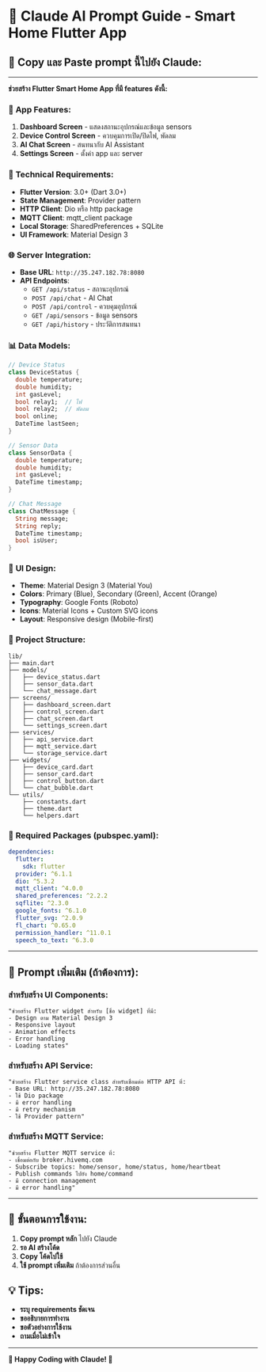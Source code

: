# 🤖 Claude AI Prompt Guide - Smart Home Flutter App

## 🎯 **Copy และ Paste prompt นี้ไปยัง Claude:**

---

**ช่วยสร้าง Flutter Smart Home App ที่มี features ดังนี้:**

### 📱 **App Features:**
1. **Dashboard Screen** - แสดงสถานะอุปกรณ์และข้อมูล sensors
2. **Device Control Screen** - ควบคุมการเปิด/ปิดไฟ, พัดลม
3. **AI Chat Screen** - สนทนากับ AI Assistant
4. **Settings Screen** - ตั้งค่า app และ server

### 🔧 **Technical Requirements:**
- **Flutter Version**: 3.0+ (Dart 3.0+)
- **State Management**: Provider pattern
- **HTTP Client**: Dio หรือ http package
- **MQTT Client**: mqtt_client package
- **Local Storage**: SharedPreferences + SQLite
- **UI Framework**: Material Design 3

### 🌐 **Server Integration:**
- **Base URL**: `http://35.247.182.78:8080`
- **API Endpoints**:
  - `GET /api/status` - สถานะอุปกรณ์
  - `POST /api/chat` - AI Chat
  - `POST /api/control` - ควบคุมอุปกรณ์
  - `GET /api/sensors` - ข้อมูล sensors
  - `GET /api/history` - ประวัติการสนทนา

### 📊 **Data Models:**
```dart
// Device Status
class DeviceStatus {
  double temperature;
  double humidity;
  int gasLevel;
  bool relay1;  // ไฟ
  bool relay2;  // พัดลม
  bool online;
  DateTime lastSeen;
}

// Sensor Data
class SensorData {
  double temperature;
  double humidity;
  int gasLevel;
  DateTime timestamp;
}

// Chat Message
class ChatMessage {
  String message;
  String reply;
  DateTime timestamp;
  bool isUser;
}
```

### 🎨 **UI Design:**
- **Theme**: Material Design 3 (Material You)
- **Colors**: Primary (Blue), Secondary (Green), Accent (Orange)
- **Typography**: Google Fonts (Roboto)
- **Icons**: Material Icons + Custom SVG icons
- **Layout**: Responsive design (Mobile-first)

### 📁 **Project Structure:**
```
lib/
├── main.dart
├── models/
│   ├── device_status.dart
│   ├── sensor_data.dart
│   └── chat_message.dart
├── screens/
│   ├── dashboard_screen.dart
│   ├── control_screen.dart
│   ├── chat_screen.dart
│   └── settings_screen.dart
├── services/
│   ├── api_service.dart
│   ├── mqtt_service.dart
│   └── storage_service.dart
├── widgets/
│   ├── device_card.dart
│   ├── sensor_card.dart
│   ├── control_button.dart
│   └── chat_bubble.dart
└── utils/
    ├── constants.dart
    ├── theme.dart
    └── helpers.dart
```

### 🚀 **Required Packages (pubspec.yaml):**
```yaml
dependencies:
  flutter:
    sdk: flutter
  provider: ^6.1.1
  dio: ^5.3.2
  mqtt_client: ^4.0.0
  shared_preferences: ^2.2.2
  sqflite: ^2.3.0
  google_fonts: ^6.1.0
  flutter_svg: ^2.0.9
  fl_chart: ^0.65.0
  permission_handler: ^11.0.1
  speech_to_text: ^6.3.0
```

---

## 📝 **Prompt เพิ่มเติม (ถ้าต้องการ):**

### **สำหรับสร้าง UI Components:**
```
"ช่วยสร้าง Flutter widget สำหรับ [ชื่อ widget] ที่มี:
- Design ตาม Material Design 3
- Responsive layout
- Animation effects
- Error handling
- Loading states"
```

### **สำหรับสร้าง API Service:**
```
"ช่วยสร้าง Flutter service class สำหรับเชื่อมต่อ HTTP API ที่:
- Base URL: http://35.247.182.78:8080
- ใช้ Dio package
- มี error handling
- มี retry mechanism
- ใช้ Provider pattern"
```

### **สำหรับสร้าง MQTT Service:**
```
"ช่วยสร้าง Flutter MQTT service ที่:
- เชื่อมต่อกับ broker.hivemq.com
- Subscribe topics: home/sensor, home/status, home/heartbeat
- Publish commands ไปยัง home/command
- มี connection management
- มี error handling"
```

---

## 🎯 **ขั้นตอนการใช้งาน:**

1. **Copy prompt หลัก** ไปยัง Claude
2. **รอ AI สร้างโค้ด**
3. **Copy โค้ดไปใช้**
4. **ใช้ prompt เพิ่มเติม** ถ้าต้องการส่วนอื่น

## 💡 **Tips:**
- **ระบุ requirements ชัดเจน**
- **ขออธิบายการทำงาน**
- **ขอตัวอย่างการใช้งาน**
- **ถามเมื่อไม่เข้าใจ**

---

**🎉 Happy Coding with Claude! 🚀**
